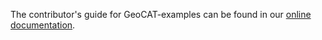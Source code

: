 The contributor's guide for GeoCAT-examples can be found in our [online documentation](https://geocat-examples.readthedocs.io/en/latest/contrib.html).
